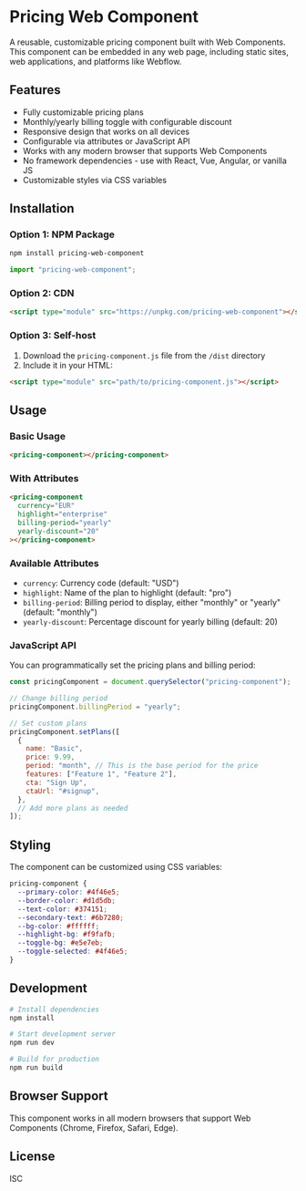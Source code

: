 # Pricing Web Component

A reusable, customizable pricing component built with Web Components. This component can be embedded in any web page, including static sites, web applications, and platforms like Webflow.

## Features

- Fully customizable pricing plans
- Monthly/yearly billing toggle with configurable discount
- Responsive design that works on all devices
- Configurable via attributes or JavaScript API
- Works with any modern browser that supports Web Components
- No framework dependencies - use with React, Vue, Angular, or vanilla JS
- Customizable styles via CSS variables

## Installation

### Option 1: NPM Package

```bash
npm install pricing-web-component
```

```javascript
import "pricing-web-component";
```

### Option 2: CDN

```html
<script type="module" src="https://unpkg.com/pricing-web-component"></script>
```

### Option 3: Self-host

1. Download the `pricing-component.js` file from the `/dist` directory
2. Include it in your HTML:

```html
<script type="module" src="path/to/pricing-component.js"></script>
```

## Usage

### Basic Usage

```html
<pricing-component></pricing-component>
```

### With Attributes

```html
<pricing-component
  currency="EUR"
  highlight="enterprise"
  billing-period="yearly"
  yearly-discount="20"
></pricing-component>
```

### Available Attributes

- `currency`: Currency code (default: "USD")
- `highlight`: Name of the plan to highlight (default: "pro")
- `billing-period`: Billing period to display, either "monthly" or "yearly" (default: "monthly")
- `yearly-discount`: Percentage discount for yearly billing (default: 20)

### JavaScript API

You can programmatically set the pricing plans and billing period:

```javascript
const pricingComponent = document.querySelector("pricing-component");

// Change billing period
pricingComponent.billingPeriod = "yearly";

// Set custom plans
pricingComponent.setPlans([
  {
    name: "Basic",
    price: 9.99,
    period: "month", // This is the base period for the price
    features: ["Feature 1", "Feature 2"],
    cta: "Sign Up",
    ctaUrl: "#signup",
  },
  // Add more plans as needed
]);
```

## Styling

The component can be customized using CSS variables:

```css
pricing-component {
  --primary-color: #4f46e5;
  --border-color: #d1d5db;
  --text-color: #374151;
  --secondary-text: #6b7280;
  --bg-color: #ffffff;
  --highlight-bg: #f9fafb;
  --toggle-bg: #e5e7eb;
  --toggle-selected: #4f46e5;
}
```

## Development

```bash
# Install dependencies
npm install

# Start development server
npm run dev

# Build for production
npm run build
```

## Browser Support

This component works in all modern browsers that support Web Components (Chrome, Firefox, Safari, Edge).

## License

ISC

